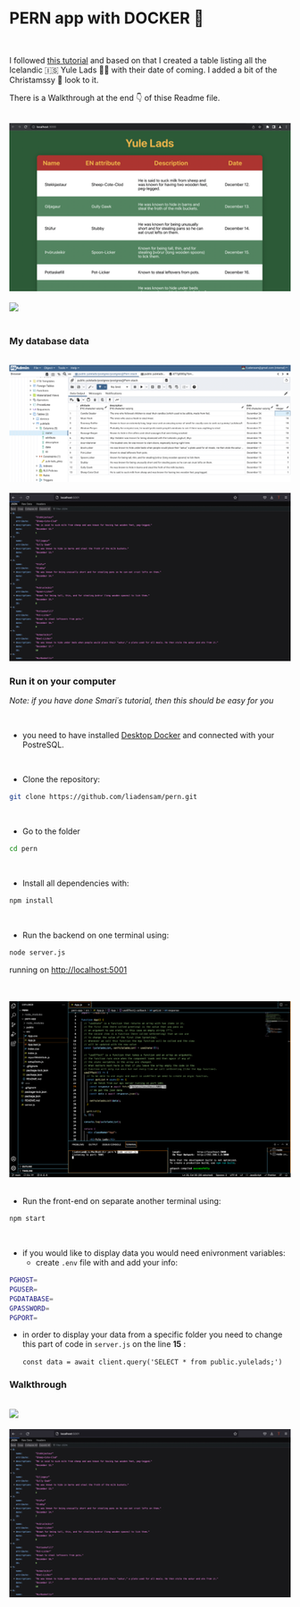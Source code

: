# PERN app with DOCKER 🎄

<br>

I followed [this tutorial](https://faun.pub/the-pern-stack-with-docker-for-beginners-9fa76e574d82) and based on that I created a table listing all the Icelandic 🇮🇸 Yule Lads 🎅🏼 with their date of coming. I added a bit of the Christamssy 🎄 look to it.

There is a Walkthrough at the end 👇 of thise Readme file.

<br>

<img src="/assets/app.png">

<br>

<br>

<img src="/assets/show.gif">

<br>
<br>


### My database data

<br>

<img src="/assets/postresql.png">

<br>

<br>

<img src="/assets/entries.png">

<br>


### Run it on your computer

_Note: if you have done Smari´s tutorial, then this should be easy for you_

<br>

- you need to have installed [Desktop Docker](https://www.docker.com/products/docker-desktop/) and connected with your PostreSQL.

<br>

- Clone the repository:


```sh
git clone https://github.com/liadensam/pern.git
```

<br>

- Go to the folder


```sh
cd pern
```

<br>

- Install all dependencies with:

```sh
npm install
```


<br>

- Run the backend on one terminal using:


```sh
node server.js
```

running on [http://localhost:5001](http://localhost:5001)

<br>
<br>

<img src="/assets/backend.png">

<br>


<br>

- Run the front-end on separate another terminal using:


```sh
npm start
```
<br>

- if you would like to display data you would need enivronment variables:
    - create `.env` file with and add your info: 


```sh
PGHOST=
PGUSER=
PGDATABASE=
GPASSWORD=
PGPORT=
```



- in order to display your data from a specific folder you need to change this part of code in `server.js` on the line **15** :

  `const data = await client.query('SELECT * from public.yulelads;')`



### Walkthrough

<br>

<img src="/assets/walkthrough.gif">

<br>

<br>

<img src="/assets/entries.png">

<br>

